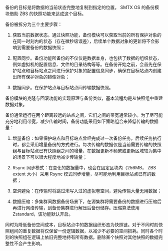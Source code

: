 <?xml version="1.0" encoding="UTF-8"?><?workdir /C:\Users\Admin\AppData\Local\Temp\temp20190708135425112?><?workdir-uri file:/C:/Users/Admin/AppData/Local/Temp/temp20190708135425112/?><?path2project ..\..\..\?><?path2project-uri ../../../?><?path2rootmap-uri ../../../?><topic xmlns:ditaarch="http://dita.oasis-open.org/architecture/2005/" xmlns:dita-ot="http://dita-ot.sourceforge.net/ns/201007/dita-ot" class="- topic/topic " ditaarch:DITAArchVersion="1.2" domains="(topic hi-d) (topic ut-d) (topic indexing-d) (topic hazard-d) (topic abbrev-d) (topic pr-d) (topic sw-d) (topic ui-d)" id="工作原理" xtrf="file:/D:/safehaven/content/concepts/backup-service-white-paper/工作原理.md" xtrc="topic:1;182:3"><title class="- topic/title " xtrf="file:/D:/safehaven/content/concepts/backup-service-white-paper/工作原理.md" xtrc="title:1;182:3">工作原理</title><body class="- topic/body " xtrf="file:/D:/safehaven/content/concepts/backup-service-white-paper/工作原理.md" xtrc="body:1;182:3"/><topic class="- topic/topic " ditaarch:DITAArchVersion="1.2" domains="(topic hi-d) (topic ut-d) (topic indexing-d) (topic hazard-d) (topic abbrev-d) (topic pr-d) (topic sw-d) (topic ui-d)" id="基本原理" xtrf="file:/D:/safehaven/content/concepts/backup-service-white-paper/工作原理.md" xtrc="topic:2;182:3"><title class="- topic/title " xtrf="file:/D:/safehaven/content/concepts/backup-service-white-paper/工作原理.md" xtrc="title:2;182:3">基本原理</title><body class="- topic/body " xtrf="file:/D:/safehaven/content/concepts/backup-service-white-paper/工作原理.md" xtrc="body:2;182:3"><p class="- topic/p " xtrf="file:/D:/safehaven/content/concepts/backup-service-white-paper/工作原理.md" xtrc="p:1;182:3">备份的目标是将数据的当前状态完整地复制到指定的位置。 SMTX OS 的备份模块借助 ZBS 的快照功能来达成这个目标。</p><p class="- topic/p " xtrf="file:/D:/safehaven/content/concepts/backup-service-white-paper/工作原理.md" xtrc="p:2;182:3">备份被拆分为三个主要步骤：</p><ol class="- topic/ol " xtrf="file:/D:/safehaven/content/concepts/backup-service-white-paper/工作原理.md" xtrc="ol:1;182:3"><li class="- topic/li " xtrf="file:/D:/safehaven/content/concepts/backup-service-white-paper/工作原理.md" xtrc="li:1;182:3"><p class="- topic/p " xtrf="file:/D:/safehaven/content/concepts/backup-service-white-paper/工作原理.md" xtrc="p:3;182:3">获取当前数据状态。通过快照功能，备份模块可以获取当前的所有保护对象的在同一时刻内的状态（存在微秒级误差），后续单个数据对象的更新将不会影响到需要备份的数据快照；</p></li><li class="- topic/li " xtrf="file:/D:/safehaven/content/concepts/backup-service-white-paper/工作原理.md" xtrc="li:2;182:3"><p class="- topic/p " xtrf="file:/D:/safehaven/content/concepts/backup-service-white-paper/工作原理.md" xtrc="p:4;182:3">配置同步。备份功能所备份的不仅仅是数据本身，也包括了数据的组织状态，例如虚拟机的配置信息、文件的目录结构等等。在备份开始之前，会首先在保护站点和目标站点之间进行保护对象的配置信息同步，确保在目标站点内创建出所有保护对象的镜像对象；</p></li><li class="- topic/li " xtrf="file:/D:/safehaven/content/concepts/backup-service-white-paper/工作原理.md" xtrc="li:3;182:3"><p class="- topic/p " xtrf="file:/D:/safehaven/content/concepts/backup-service-white-paper/工作原理.md" xtrc="p:5;182:3">数据同步。在保护站点与目标站点间传输数据快照。</p></li></ol><p class="- topic/p " xtrf="file:/D:/safehaven/content/concepts/backup-service-white-paper/工作原理.md" xtrc="p:6;182:3">备份模块的克隆与回滚功能的实现原理与备份类似，基本流程均是从快照组中重建数据对象。</p></body></topic><topic class="- topic/topic " ditaarch:DITAArchVersion="1.2" domains="(topic hi-d) (topic ut-d) (topic indexing-d) (topic hazard-d) (topic abbrev-d) (topic pr-d) (topic sw-d) (topic ui-d)" id="传输速率与空间优化" xtrf="file:/D:/safehaven/content/concepts/backup-service-white-paper/工作原理.md" xtrc="topic:3;182:3"><title class="- topic/title " xtrf="file:/D:/safehaven/content/concepts/backup-service-white-paper/工作原理.md" xtrc="title:3;182:3">传输速率与空间优化</title><body class="- topic/body " xtrf="file:/D:/safehaven/content/concepts/backup-service-white-paper/工作原理.md" xtrc="body:3;182:3"><p class="- topic/p " xtrf="file:/D:/safehaven/content/concepts/backup-service-white-paper/工作原理.md" xtrc="p:7;182:3">备份通常运行在两个距离较远的站点之间，它们之间的带宽通常较小。为了尽可能充分地利用带宽，减少传输时间，备份功能采用如下策略组合来降低传输的数据量：</p><ol class="- topic/ol " xtrf="file:/D:/safehaven/content/concepts/backup-service-white-paper/工作原理.md" xtrc="ol:2;182:3"><li class="- topic/li " xtrf="file:/D:/safehaven/content/concepts/backup-service-white-paper/工作原理.md" xtrc="li:4;182:3"><p class="- topic/p " xtrf="file:/D:/safehaven/content/concepts/backup-service-white-paper/工作原理.md" xtrc="p:8;182:3">增量备份：如果保护站点和目标站点曾经完成过一次备份任务，后续任务执行时，都会采用增量备份的方式进行。每次传输的数据仅是当前需要传输的快照组与目标站点已有快照组之间的增量，在数据更新不频繁或更新区域较为集中的场景下可以很大程度地减少传输量；</p></li><li class="- topic/li " xtrf="file:/D:/safehaven/content/concepts/backup-service-white-paper/工作原理.md" xtrc="li:5;182:3"><p class="- topic/p " xtrf="file:/D:/safehaven/content/concepts/backup-service-white-paper/工作原理.md" xtrc="p:9;182:3">Rsync 同步模式：在变化的数据量中，也会在固定区块内（256MB， ZBS extent 大小）采用 Rsync 模式同步增量，尽可能地利用目标站点已有的数据；</p></li><li class="- topic/li " xtrf="file:/D:/safehaven/content/concepts/backup-service-white-paper/工作原理.md" xtrc="li:6;182:3"><p class="- topic/p " xtrf="file:/D:/safehaven/content/concepts/backup-service-white-paper/工作原理.md" xtrc="p:10;182:3">空洞避免：在传输时将跳过未写入过的虚拟卷空间，避免传输大量无用数据；</p></li><li class="- topic/li " xtrf="file:/D:/safehaven/content/concepts/backup-service-white-paper/工作原理.md" xtrc="li:7;182:3"><p class="- topic/p " xtrf="file:/D:/safehaven/content/concepts/backup-service-white-paper/工作原理.md" xtrc="p:11;182:3">数据压缩：多集群间数据备份场景下，在源集群将需要备份的数据进行压缩后再进行网络传输，到备份集群进行解压后备份储存。压缩算法使用 Zstandard，该功能默认开启。</p></li></ol><p class="- topic/p " xtrf="file:/D:/safehaven/content/concepts/backup-service-white-paper/工作原理.md" xtrc="p:12;182:3">同时为降低备份空间成本，目标站点中的数据组织形态为快照链。对于不同时刻快照组间的重复数据将仅保留一份逻辑数据，以减少不必要的空间损耗。同时各个时刻的快照组在逻辑上依旧完整地持有所有数据。删除某个快照对其他快照的数据完整性不会产生影响。</p></body></topic></topic>